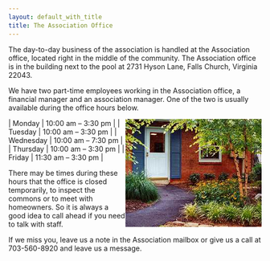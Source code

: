 ```yaml
---
layout: default_with_title
title: The Association Office
---
```


The day-to-day business of the association is handled at the Association office, located right in the middle of the community. The Association office is in the building next to the pool at 2731 Hyson Lane, Falls Church, Virginia 22043.

We have two part-time employees working in the Association office, a financial manager and an association manager. One of the two is usually available during the office hours below.

<img alt="" longdesc="Office door" src="images/office_door.jpg" style="width: 271px; height: 215px; float: right;" />

| Monday | 10:00 am – 3:30 pm |
| Tuesday | 10:00 am – 3:30 pm |
| Wednesday | 10:00 am – 7:30 pm |
| Thursday | 10:00 am – 3:30 pm |
| Friday | 11:30 am – 3:30 pm |


There may be times during these hours that the office is closed temporarily, to inspect the commons or to meet with homeowners. So it is always a good idea to call ahead if you need to talk with staff.

If we miss you, leave us a note in the Association mailbox or give us a call at 703-560-8920 and leave us a message.
